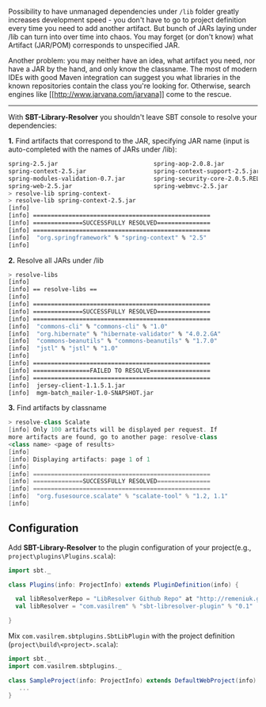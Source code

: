 Possibility to have unmanaged dependencies under `/lib` folder greatly increases development speed - you don't have to go to project definition every time you need to add another artifact. But bunch of JARs laying under /lib can turn into over time into chaos. You may forget (or don't know) what Artifact (JAR/POM) corresponds to unspecified JAR.

Another problem: you may neither have an idea, what artifact you need, nor have a JAR by the hand, and only know the classname. The most of modern IDEs with good Maven integration can suggest you what libraries in the known repositories contain the class you're looking for. Otherwise, search engines like [[http://www.jarvana.com/jarvana]] come to the rescue.
***
With **SBT-Library-Resolver** you shouldn't leave SBT console to resolve your dependencies:

**1.**  Find artifacts that correspond to the JAR, specifying JAR name (input is auto-completed with the names of JARs under /lib):

```sh
spring-2.5.jar                           spring-aop-2.0.8.jar
spring-context-2.5.jar                   spring-context-support-2.5.jar
spring-modules-validation-0.7.jar        spring-security-core-2.0.5.RELEASE.jar
spring-web-2.5.jar                       spring-webmvc-2.5.jar
> resolve-lib spring-context-
> resolve-lib spring-context-2.5.jar
[info]
[info] ==================================================
[info] ==============SUCCESSFULLY RESOLVED===============
[info] ==================================================
[info]  "org.springframework" % "spring-context" % "2.5"
[info]
```
  
**2.** Resolve all JARs under /lib

```sh
> resolve-libs
[info]
[info] == resolve-libs ==
[info]
[info] ==================================================
[info] ==============SUCCESSFULLY RESOLVED===============
[info] ==================================================
[info]  "commons-cli" % "commons-cli" % "1.0"
[info]  "org.hibernate" % "hibernate-validator" % "4.0.2.GA"
[info]  "commons-beanutils" % "commons-beanutils" % "1.7.0"
[info]  "jstl" % "jstl" % "1.0"
[info]
[info] ==================================================
[info] ================FAILED TO RESOLVE=================
[info] ==================================================
[info]  jersey-client-1.1.5.1.jar
[info]  mgm-batch_mailer-1.0-SNAPSHOT.jar
```

**3.** Find artifacts by classname

```scala
> resolve-class Scalate
[info] Only 100 artifacts will be displayed per request. If 
more artifacts are found, go to another page: resolve-class 
<class name> <page of results>
[info]
[info] Displaying artifacts: page 1 of 1
[info]
[info] ==================================================
[info] ==============SUCCESSFULLY RESOLVED===============
[info] ==================================================
[info]  "org.fusesource.scalate" % "scalate-tool" % "1.2, 1.1"
[info]
```

## Configuration

Add **SBT-Library-Resolver** to the plugin configuration of your project(e.g., `project\plugins\Plugins.scala`):

```scala
import sbt._

class Plugins(info: ProjectInfo) extends PluginDefinition(info) {

  val libResolverRepo = "LibResolver Github Repo" at "http://remeniuk.github.com/maven/"
  val libResolver = "com.vasilrem" % "sbt-libresolver-plugin" % "0.1"

}
```

Mix `com.vasilrem.sbtplugins.SbtLibPlugin` with the project definition (`project\build\<project>.scala`):

```scala
import sbt._
import com.vasilrem.sbtplugins._

class SampleProject(info: ProjectInfo) extends DefaultWebProject(info) with SbtLibPlugin{	
   ...
}
```